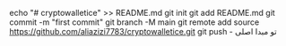 echo "# cryptowalletice" >> README.md 
git init 
git add README.md 
git commit -m "first commit" 
git branch -M main 
git remote add source https://github.com/aliazizi7783/cryptowalletice.git
 git push - تو مبدا اصلی
